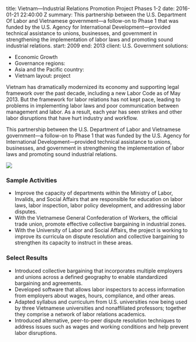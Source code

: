 
title: Vietnam—Industrial Relations Promotion Project Phases 1-2
date: 2016-01-21 22:40:00 Z
summary: This partnership between the U.S. Department Of Labor and Vietnamese government—a
  follow-on to Phase 1 that was funded by the U.S. Agency for International Development—provided
  technical assistance to unions, businesses, and government in strengthening the
  implementation of labor laws and promoting sound industrial relations.
start: 2009
end: 2013
client: U.S. Government
solutions:
- Economic Growth
- Governance
regions:
- Asia and the Pacific
country:
- Vietnam
layout: project


Vietnam has dramatically modernized its economy and supporting legal framework over the past decade, including a new Labor Code as of May 2013. But the framework for labor relations has not kept pace, leading to problems in implementing labor laws and poor communication between management and labor. As a result, each year has seen strikes and other labor disruptions that have hurt industry and workflow.

This partnership between the U.S. Department of Labor and Vietnamese government—a follow-on to Phase 1 that was funded by the U.S. Agency for International Development—provided technical assistance to unions, businesses, and government in strengthening the implementation of labor laws and promoting sound industrial relations.

![][1]

### Sample Activities

* Improve the capacity of departments within the Ministry of Labor, Invalids, and Social Affairs that are responsible for education on labor laws, labor inspection, labor policy development, and addressing labor disputes.
* With the Vietnamese General Confederation of Workers, the official trade union, promote effective collective bargaining in industrial zones.
* With the University of Labor and Social Affairs, the project is working to improve its curricula on dispute resolution and collective bargaining to strengthen its capacity to instruct in these areas.

### Select Results

* Introduced collective bargaining that incorporates multiple employers and unions across a defined geography to enable standardized bargaining and agreements.
* Developed software that allows labor inspectors to access information from employers about wages, hours, compliance, and other areas.
* Adapted syllabus and curriculum from U.S. universities now being used by three Vietnamese universities and nonaffiliated professors; together they comprise a network of labor relations academics.
* Introduced alternative, peer-to-peer dispute resolution techniques to address issues such as wages and working conditions and help prevent labor disruptions.

[1]: https://assetify-dai.com/projects/VietnamSIIR.jpg
